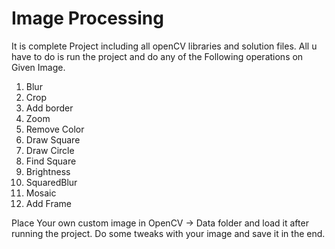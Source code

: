 # Image Processing

It is complete Project including all openCV libraries and solution files. All u have to do is run the project and do any of the Following operations on Given Image.

1. Blur
2. Crop
3. Add border
4. Zoom
5. Remove Color
6. Draw Square
7. Draw Circle
8. Find Square
9. Brightness
10. SquaredBlur
11. Mosaic
12. Add Frame

Place Your own custom image in OpenCV -> Data folder and load it after running the project. Do some tweaks with your image and save it in the end.
